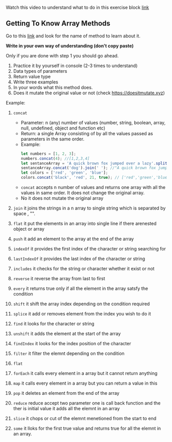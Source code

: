 Watch this video to understand what to do in this exercise block [link](https://www.youtube.com/watch?v=zGpplZj4zY0&feature=youtu.be)

## Getting To Know Array Methods

Go to this [link](https://developer.mozilla.org/en-US/docs/Web/JavaScript/Reference/Global_Objects/Array) and look for the name of method to learn about it.

**Write in your own way of understanding (don't copy paste)**

Only if you are done with step 1 you should go ahead.

1. Practice it by yourself in console (2-3 times to understand)
2. Data types of parameters
3. Return value type
4. Write three examples
5. In your words what this method does.
6. Does it mutate the original value or not (check https://doesitmutate.xyz)

Example:

1. `concat`

   - Parameter: n (any) number of values (number, string, boolean, array, null, undefined, object and function etc)
   - Return: a single Array consisting of by all the values passed as parameters in the same order.
   - Example:
     ```js
     let numbers = [1, 2, 3];
     numbers.concat(4); //[1,2,3,4]
     let sentanceArray = 'A quick brown fox jumped over a lazy'.split(' ');
     sentanceArray.concat('dog').join(' '); //"A quick brown fox jumped over a lazy dog"
     let colors = ['red', 'green', 'blue'];
     colors.concat('black', 'red', 21, true); // ['red','green','blue','black', 'red', 21, true]
     ```
   - `concat` accepts n number of values and returns one array with all the values in same order. It does not change the original array.
   - No it does not mutate the original array

2. `join`
it joins the strings in a n array to single string which is separated by space , "".
3. `flat` it put the elements in an array into single line if there arenested object or array
4. `push` it add an element to the array at the end of the array
5. `indexOf` it provides the first index of the character or string searching for 
6. `lastIndexOf` it provides the last index of the character or string
7. `includes` it checks for the string or character whether it exist or not
8. `reverse` it reverse the array from last to first
9. `every` it returns true only if all the element in the array satsfy the condition
10. `shift` it shift the array index depending on the condition required
11. `splice` it add or removes element from the index you wish to do it 
12. `find` it looks for the character or string 
13. `unshift` it adds the element at the start of the array 
14. `findIndex` it looks for the index position of the character 
15. `filter` it filter the elemnt depending on the condition
16. `flat`
17. `forEach` it calls every element in a array but it cannot return anything
18. `map` it calls every element in a array but you can return a value in this 
19. `pop` it deletes an element from the end of the array
20. `reduce` reduce accept two parameter one is call back function and the ther is initial value it adds all the elemnt in an array
21. `slice` it chops or cut of the elemnt menetioned from the start to end
22. `some` it lloks for the first true value and returns true for all the elemnt in an array.
